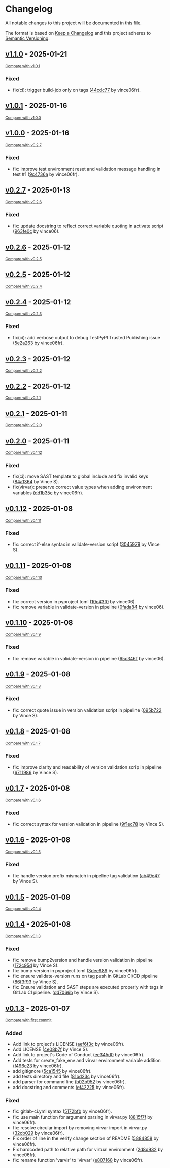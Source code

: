 # Changelog

All notable changes to this project will be documented in this file.

The format is based on [Keep a Changelog](http://keepachangelog.com/en/1.0.0/)
and this project adheres to [Semantic Versioning](http://semver.org/spec/v2.0.0.html).

<!-- insertion marker -->
## [v1.1.0](https://gitlab.com/lhndev1/virvar/tags/v1.1.0) - 2025-01-21

<small>[Compare with v1.0.1](https://gitlab.com/lhndev1/virvar/compare/v1.0.1...v1.1.0)</small>

### Fixed

- fix(ci): trigger build-job only on tags ([44cdc77](https://gitlab.com/lhndev1/virvar/commit/44cdc77a0d3964387c0651692c26711a8cae2756) by vince06fr).

## [v1.0.1](https://gitlab.com/lhndev1/virvar/tags/v1.0.1) - 2025-01-16

<small>[Compare with v1.0.0](https://gitlab.com/lhndev1/virvar/compare/v1.0.0...v1.0.1)</small>

## [v1.0.0](https://gitlab.com/lhndev1/virvar/tags/v1.0.0) - 2025-01-16

<small>[Compare with v0.2.7](https://gitlab.com/lhndev1/virvar/compare/v0.2.7...v1.0.0)</small>

### Fixed

- fix: improve test environment reset and validation message handling in test #1 ([9c4736a](https://gitlab.com/lhndev1/virvar/commit/9c4736ad52a15d975d5069141f8d0741b68ec275) by vince06fr).

## [v0.2.7](https://gitlab.com/lhndev1/virvar/tags/v0.2.7) - 2025-01-13

<small>[Compare with v0.2.6](https://gitlab.com/lhndev1/virvar/compare/v0.2.6...v0.2.7)</small>

### Fixed

- fix: update docstring to reflect correct variable quoting in activate script ([963fe0c](https://gitlab.com/lhndev1/virvar/commit/963fe0c336b15310627176bb5a1f6181737ca405) by vince06).

## [v0.2.6](https://gitlab.com/lhndev1/virvar/tags/v0.2.6) - 2025-01-12

<small>[Compare with v0.2.5](https://gitlab.com/lhndev1/virvar/compare/v0.2.5...v0.2.6)</small>

## [v0.2.5](https://gitlab.com/lhndev1/virvar/tags/v0.2.5) - 2025-01-12

<small>[Compare with v0.2.4](https://gitlab.com/lhndev1/virvar/compare/v0.2.4...v0.2.5)</small>

## [v0.2.4](https://gitlab.com/lhndev1/virvar/tags/v0.2.4) - 2025-01-12

<small>[Compare with v0.2.3](https://gitlab.com/lhndev1/virvar/compare/v0.2.3...v0.2.4)</small>

### Fixed

- fix(ci): add verbose output to debug TestPyPI Trusted Publishing issue ([5e2a263](https://gitlab.com/lhndev1/virvar/commit/5e2a263a1cdcd52dd4fea6239fc913ab0b92efcf) by vince06fr).

## [v0.2.3](https://gitlab.com/lhndev1/virvar/tags/v0.2.3) - 2025-01-12

<small>[Compare with v0.2.2](https://gitlab.com/lhndev1/virvar/compare/v0.2.2...v0.2.3)</small>

## [v0.2.2](https://gitlab.com/lhndev1/virvar/tags/v0.2.2) - 2025-01-12

<small>[Compare with v0.2.1](https://gitlab.com/lhndev1/virvar/compare/v0.2.1...v0.2.2)</small>

## [v0.2.1](https://gitlab.com/lhndev1/virvar/tags/v0.2.1) - 2025-01-11

<small>[Compare with v0.2.0](https://gitlab.com/lhndev1/virvar/compare/v0.2.0...v0.2.1)</small>

## [v0.2.0](https://gitlab.com/lhndev1/virvar/tags/v0.2.0) - 2025-01-11

<small>[Compare with v0.1.12](https://gitlab.com/lhndev1/virvar/compare/v0.1.12...v0.2.0)</small>

### Fixed

- fix(ci): move SAST template to global include and fix invalid keys ([84a1364](https://gitlab.com/lhndev1/virvar/commit/84a1364f1062f9416cec9fd60b72374db0867ae2) by Vince S).
- fix(virvar): preserve correct value types when adding environment variables ([dd1b35c](https://gitlab.com/lhndev1/virvar/commit/dd1b35c0312044bd4bb0faf5abdfae4ffe3ec810) by vince06fr).

## [v0.1.12](https://gitlab.com/lhndev1/virvar/tags/v0.1.12) - 2025-01-08

<small>[Compare with v0.1.11](https://gitlab.com/lhndev1/virvar/compare/v0.1.11...v0.1.12)</small>

### Fixed

- fix: correct if-else syntax in validate-version script ([3045979](https://gitlab.com/lhndev1/virvar/commit/3045979b0173b5b952e3605e082e690fbf73492b) by Vince S).

## [v0.1.11](https://gitlab.com/lhndev1/virvar/tags/v0.1.11) - 2025-01-08

<small>[Compare with v0.1.10](https://gitlab.com/lhndev1/virvar/compare/v0.1.10...v0.1.11)</small>

### Fixed

- fix: correct version in pyproject.toml ([10c43f0](https://gitlab.com/lhndev1/virvar/commit/10c43f0109c2467f77e11b64e83548298141cf68) by vince06).
- fix: remove variable in validate-version in pipeline ([0fada84](https://gitlab.com/lhndev1/virvar/commit/0fada84fa0f16b0be05e16144a4475958fcc6b0f) by vince06).

## [v0.1.10](https://gitlab.com/lhndev1/virvar/tags/v0.1.10) - 2025-01-08

<small>[Compare with v0.1.9](https://gitlab.com/lhndev1/virvar/compare/v0.1.9...v0.1.10)</small>

### Fixed

- fix: remove variable in validate-version in pipeline ([65c346f](https://gitlab.com/lhndev1/virvar/commit/65c346f9f21d5d7e20cb3c8ada48a200416d3daf) by vince06).

## [v0.1.9](https://gitlab.com/lhndev1/virvar/tags/v0.1.9) - 2025-01-08

<small>[Compare with v0.1.8](https://gitlab.com/lhndev1/virvar/compare/v0.1.8...v0.1.9)</small>

### Fixed

- fix: correct quote issue in version validation script in pipeline ([095b722](https://gitlab.com/lhndev1/virvar/commit/095b7228f905cb2412de4475cfe30c4f069c9914) by Vince S).

## [v0.1.8](https://gitlab.com/lhndev1/virvar/tags/v0.1.8) - 2025-01-08

<small>[Compare with v0.1.7](https://gitlab.com/lhndev1/virvar/compare/v0.1.7...v0.1.8)</small>

### Fixed

- fix: improve clarity and readability of version validation scrip in pipeline ([6711986](https://gitlab.com/lhndev1/virvar/commit/6711986f4c626ee1c349ccb8253fd0404fdc454e) by Vince S).

## [v0.1.7](https://gitlab.com/lhndev1/virvar/tags/v0.1.7) - 2025-01-08

<small>[Compare with v0.1.6](https://gitlab.com/lhndev1/virvar/compare/v0.1.6...v0.1.7)</small>

### Fixed

- fix: correct syntax for version validation in pipeline ([9f1ec78](https://gitlab.com/lhndev1/virvar/commit/9f1ec78ffc96d5d02aae360fe8019c0639c67e08) by Vince S).

## [v0.1.6](https://gitlab.com/lhndev1/virvar/tags/v0.1.6) - 2025-01-08

<small>[Compare with v0.1.5](https://gitlab.com/lhndev1/virvar/compare/v0.1.5...v0.1.6)</small>

### Fixed

- fix: handle version prefix mismatch in pipeline tag validation ([ab49e47](https://gitlab.com/lhndev1/virvar/commit/ab49e47fb61e108d33b832f765b3b0fa766d2485) by Vince S).

## [v0.1.5](https://gitlab.com/lhndev1/virvar/tags/v0.1.5) - 2025-01-08

<small>[Compare with v0.1.4](https://gitlab.com/lhndev1/virvar/compare/v0.1.4...v0.1.5)</small>

## [v0.1.4](https://gitlab.com/lhndev1/virvar/tags/v0.1.4) - 2025-01-08

<small>[Compare with v0.1.3](https://gitlab.com/lhndev1/virvar/compare/v0.1.3...v0.1.4)</small>

### Fixed

- fix: remove bump2version and handle version validation in pipeline ([172c95d](https://gitlab.com/lhndev1/virvar/commit/172c95dcd97270440d7bc3c054e0c0f27c77e033) by Vince S).
- fix: bump version in pyproject.toml ([3dee989](https://gitlab.com/lhndev1/virvar/commit/3dee9893fae5cdd0355c9111504d9b069a860430) by vince06fr).
- fix: ensure validate-version runs on tag push in GitLab CI/CD pipeline ([86f3f93](https://gitlab.com/lhndev1/virvar/commit/86f3f9343808d983b43e1e239a4c3f12468ae092) by Vince S).
- fix: Ensure validation and SAST steps are executed properly with tags in GitLab CI pipeline. ([dd7066b](https://gitlab.com/lhndev1/virvar/commit/dd7066bd4867df06ece10f76c1d42dd13849774a) by Vince S).

## [v0.1.3](https://gitlab.com/lhndev1/virvar/tags/v0.1.3) - 2025-01-07

<small>[Compare with first commit](https://gitlab.com/lhndev1/virvar/compare/1eaa2a5a4850b2a164a21659cc149e6ee3bcc2b2...v0.1.3)</small>

### Added

- Add link to project's LICENSE ([aef6f3c](https://gitlab.com/lhndev1/virvar/commit/aef6f3ca679d2946dc72a93782d47c9088dcb95c) by vince06fr).
- Add LICENSE ([4e08b7f](https://gitlab.com/lhndev1/virvar/commit/4e08b7fdd00742b0e17a43ebdcfe81a44efc2c48) by Vince S).
- Add link to project's Code of Conduct ([ee345d0](https://gitlab.com/lhndev1/virvar/commit/ee345d0270138715c8c18affb3211ee4549ace75) by vince06fr).
- Add tests for create_fake_env and virvar environment variable addition ([f496c23](https://gitlab.com/lhndev1/virvar/commit/f496c23bebd7672f28469a1cc085d98269940687) by vince06fr).
- add gitignore ([5ca1545](https://gitlab.com/lhndev1/virvar/commit/5ca1545e34db8095d01a208cb96fa8fbf70ea93a) by vince06fr).
- add tests directory and file ([81bd23c](https://gitlab.com/lhndev1/virvar/commit/81bd23c4b9f633af851e1273f0fa0982a0053970) by vince06fr).
- add parser for command line ([b02b952](https://gitlab.com/lhndev1/virvar/commit/b02b9522a7b808303c352f3d13654a3cbfab2b8e) by vince06fr).
- add docstring and comments ([ef42225](https://gitlab.com/lhndev1/virvar/commit/ef42225a8d01ea57b691b066f2e4e34bb10fd382) by vince06fr).

### Fixed

- fix: gitlab-ci.yml syntax ([5172bfb](https://gitlab.com/lhndev1/virvar/commit/5172bfb83a123d8aab63f674a080ee7e04e9efbf) by vince06fr).
- fix: use main function for argument parsing in virvar.py ([8815f7f](https://gitlab.com/lhndev1/virvar/commit/8815f7f9c8e6f5f8cd4a3400d1209511a4865c82) by vince06fr).
- fix: resolve circular import by removing virvar import in virvar.py ([32cb029](https://gitlab.com/lhndev1/virvar/commit/32cb029d5d0667dc0a47d25863190de962b1a157) by vince06fr).
- Fix order of line in the verify change section of README ([5884858](https://gitlab.com/lhndev1/virvar/commit/5884858196110e3d3935587743b15dcf29a91161) by vince06fr).
- Fix hardcoded path to relative path for virtual environment ([2d8d932](https://gitlab.com/lhndev1/virvar/commit/2d8d932b46c51c2e631b24890f59b6376214ec46) by vince06fr).
- fix: rename function 'varvir' to 'virvar' ([e807168](https://gitlab.com/lhndev1/virvar/commit/e80716866a33da006f4c4216eb66594d50fadbb4) by vince06fr).

